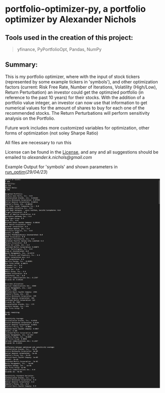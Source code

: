 # portfolio-optimizer-py, a portfolio optimizer by Alexander Nichols

## Tools used in the creation of this project:
 
> yfinance, PyPortfolioOpt, Pandas, NumPy

## Summary:

This is my portfolio optimizer, where with the input of stock tickers (represented by some example tickers in 'symbols'), and other optimization factors (current: Risk Free Rate, Number of Iterations, Volatility (High/Low), Return Perturbation) an investor could get the optimzied portfolio (in reference to the past 10 years) for their stocks. With the addition of a portfolio value integer, an investor can now use that information to get numerical values for the amount of shares to buy for each one of the recommended stocks. The Return Perturbations will perform sensitivity analysis on the Portfolio.

Future work includes more customized variables for optimization, other forms of optimization (not soley Sharpe Ratio)

All files are necessary to run this

License can be found in the [License](LICENSE.md), and any and all suggestions should be emailed to _alexander.k.nichols@gmail.com_

Example Output for 'symbols' and shown parameters in [run_optim](run_optim.py)(_29/04/23_)

![Sample Output](./images/sampleoutput.png)
